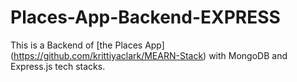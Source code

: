 # Places-App-Backend-EXPRESS

This is a Backend of [the Places App] (https://github.com/krittiyaclark/MEARN-Stack) with MongoDB and Express.js tech stacks.
